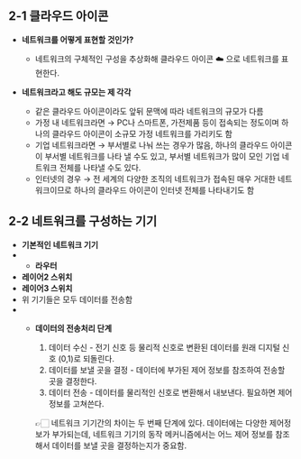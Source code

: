 ## 2-1 클라우드 아이콘

- **네트워크를 어떻게 표현할 것인가?**
    - 네트워크의 구체적인 구성을 추상화해 클라우드 아이콘 ☁️ 으로 네트워크를 표현한다.

- **네트워크라고 해도 규모는 제 각각**
    - 같은 클라우드 아이콘이라도 앞뒤 문맥에 따라 네트워크의 규모가 다름
    - 가정 내 네트워크라면 → PC나 스마트폰, 가전제품 등이 접속되는 정도이며 하나의 클라우드 아이콘이 
    소규모 가정 네트워크를 가리키도 함
    - 기업 네트워크라면 → 부서별로 나눠 쓰는 경우가 많음, 하나의 클라우드 아이콘이 부서별 네트워크를 나타 낼 수도 있고, 부서별 네트워크가 많이 모인 기업 네트워크 전체를 나타낼 수도 있다.
    - 인터넷의 경우 → 전 세계의 다양한 조직의 네트워크가 접속된 매우 거대한 네트워크이므로 하나의 클라우드 아이콘이 인터넷 전체를 나타내기도 함


## 2-2 네트워크를 구성하는 기기

- **기본적인 네트워크 기기**
- - **라우터**
- **레이어2 스위치**
- **레이어3 스위치**
- 위 기기들은 모두 데이터를 전송함
- - **데이터의 전송처리 단계**
    1. 데이터 수신 - 전기 신호 등 물리적 신호로 변환된 데이터를 원래 디지털 신호 (0,1)로 되돌린다.
    2. 데이터를 보낼 곳을 결정 - 데이터에 부가된 제어 정보를 참조하여 전송할 곳을 결정한다.
    3. 데이터 전송 - 데이터를 물리적인 신호로 변환해서 내보낸다. 필요하면 제어정보를 고쳐쓴다.
    
    👉🏻 네트워크 기기간의 차이는 두 번째 단계에 있다. 데이터에는 다양한 제어정보가 부가되는데,  네트워크 기기의 동작 메커니즘에서는 어느 제어 정보를 참조해서 데이터를 보낼 곳을 결정하는지가 중요함.
